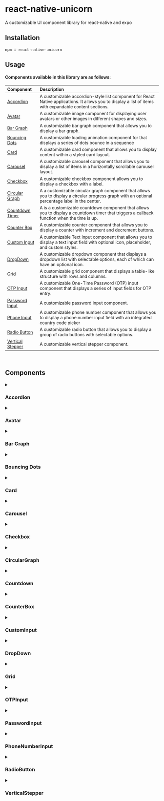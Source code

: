 # react-native-unicorn

A customizable UI component library for react-native and expo

## Installation

```
npm i react-native-unicorn
```

## Usage

#### Components available in this library are as follows:

| Component | Description                |
| :------------- | :------------------------- |
| [Accordion]("https://github.com/121Unicorns/react-native-unicorn/edit/main/README.md#accordion")| A customizable accordion-style list component for React Native applications. It allows you to display a list of items with expandable content sections. |
|[Avatar]("https://github.com/121Unicorns/react-native-unicorn/edit/main/README.md#avatar")| A customizable image component for displaying user avatars or other images in different shapes and sizes. |
|[Bar Graph]("https://github.com/121Unicorns/react-native-unicorn/edit/main/README.md#bar-graph")| A customizable bar graph component that allows you to display a bar graph. |
|[Bouncing Dots]("https://github.com/121Unicorns/react-native-unicorn/edit/main/README.md#bouncing-dots")| A customizable loading animation component for that displays a series of dots bounce in a sequence |
|[Card]("https://github.com/121Unicorns/react-native-unicorn/edit/main/README.md#card")| A customizable card component that allows you to display content within a styled card layout.|
|[Carousel]("https://github.com/121Unicorns/react-native-unicorn/edit/main/README.md#carousel")| A customizable carousel component that allows you to display a list of items in a horizontally scrollable carousel layout.|
|[Checkbox]("https://github.com/121Unicorns/react-native-unicorn/edit/main/README.md#checkbox")| A customizable checkbox component allows you to display a checkbox with a label.|
|[Circular Graph]("https://github.com/121Unicorns/react-native-unicorn/edit/main/README.md#circular-graph")| A a customizable circular graph component that allows you to display a circular progress graph with an optional percentage label in the center. |
|[Countdown Timer]("https://github.com/121Unicorns/react-native-unicorn/edit/main/README.md#countdown-timer")| A is a customizable countdown component that  allows you to display a countdown timer that triggers a callback function when the time is up. |
|[Counter Box]("https://github.com/121Unicorns/react-native-unicorn/edit/main/README.md#counter-box")| A customizable counter component that allows you to display a counter with increment and decrement buttons.|
|[Custom Input]("https://github.com/121Unicorns/react-native-unicorn/edit/main/README.md#custom-input")| A customizable Text Input component that allows you to display a text input field with optional icon, placeholder, and custom styles.|
|[DropDown]("https://github.com/121Unicorns/react-native-unicorn/edit/main/README.md#dropdown")| A customizable dropdown component that displays a dropdown list with selectable options, each of which can have an optional icon. |
|[Grid]("https://github.com/121Unicorns/react-native-unicorn/edit/main/README.md#grid")| A customizable grid component that displays a table-like structure with rows and columns.|
|[OTP Input]("https://github.com/121Unicorns/react-native-unicorn/edit/main/README.md#otp-input")| A customizable One-Time Password (OTP) input component that displays a series of input fields for OTP entry.|
|[Password Input]("https://github.com/121Unicorns/react-native-unicorn/edit/main/README.md#password-input")| A customizable password input component.|
|[Phone Input]("https://github.com/121Unicorns/react-native-unicorn/edit/main/README.md#phone-input")| A customizable phone number component that allows you to display a phone number input field with an integrated country code picker|
|[Radio Button]("https://github.com/121Unicorns/react-native-unicorn/edit/main/README.md#radio-button")| A customizable radio button that allows you to display a group of radio buttons with selectable options.|
|[Vertical Stepper]("https://github.com/121Unicorns/react-native-unicorn/edit/main/README.md#vertical-stepper")| A customizable vertical stepper component.|

<br>

## Components

<details>
<summary>
  <h3>Accordion</h3>
</summary>
<br>

The ```Accordion``` component is a versatile, customizable accordion-style list component for React Native applications. It allows you to display a list of items with expandable content sections.

The component accepts the following props:

| Props | Description                |
| :-------- | :------------------------- |
|data | An array of objects, where each object represents an accordion item. Each object should have the following properties:</br><ul><li>title: The title of the accordion item. <li>component: The content to be displayed when the accordion item is expanded.</li> <li>expanded: A boolean indicating whether the accordion item is initially expanded or not.</li></ul>|
|viewStyle| A string representing additional Tailwind CSS classes to be applied to the accordion item container.|
|textStyle| A TextStyle object for customizing the style of the accordion item title. It uses default css|
|dividerColor| A string representing the color of the divider line that appears when an accordion item is expanded.|
|pageSize| A number representing the number of accordion items to be displayed per page. If this prop is provided, pagination buttons will be displayed.|

#### Example

```javascript
import Accordion from 'react-native-unicorn/accordion'

  <Accordion
    data={[
      {
        title: 'First Item',
        component: <Text>First Item Content</Text>,
        expanded: false,
      },
      {
        title: 'Second Item',
        component: <Text>Second Item Content</Text>,
        expanded: false,
      },
    ]}
    viewStyle="bg-white"
    textStyle={{ color: 'blue' }}
    dividerColor="red"
    pageSize={5}
    pageButtonStyle="bg-blue-500"
  />
```
<br>
<div style={flex-direction: row}>
<img alt="accordion" src="https://github.com/121Unicorns/react-native-unicorn/blob/main/screenshots/accordion.gif" height="600" width="270"/>
<img alt="paged-accordion" src="https://github.com/121Unicorns/react-native-unicorn/blob/main/screenshots/accordion-2.gif" height="600" width="270"/>
</div>
</details>

<details>
  <summary>
<h3>Avatar</h3></summary>

The ```Avatar``` component is a customizable image component for React Native applications. It allows you to display user avatars or other images in different shapes and sizes.

The component accepts the following props:

| Props | Description                |
| :-------- | :------------------------- |
|source| The image source for the avatar. This can be a local asset or a URL to a remote image.|
|variant| The shape of the avatar. This can be one of the following::</br><ul><li>'circle': The avatar will be displayed as a circle.</li><li>'square': The avatar will be displayed as a square.</li><li>'drop': The avatar will be displayed as a droplet shape, with a rounded top and a flat bottom.</li></ul>|
|size| The size of the avatar in pixels. This will determine both the width and the height of the avatar.|
|style| Additional Tailwind CSS classes to be applied to the avatar.|

#### Example

```javascript
import Avatar from 'react-native-unicorn/avatar'

  <Avatar
    source={{ uri: 'https://example.com/avatar.jpg' }}
    variant="circle"
    size={100}
    style="bg-blue-500"
  />
```
<br>
<div style={flex-direction: row}>
<img alt="square-avatar" src="https://github.com/121Unicorns/react-native-unicorn/blob/main/screenshots/avatar.png" height="600" width="270"/>
</div>
</details>

<details>
<summary>
  <h3>Bar Graph</h3>
</summary>

The ```BarGraph``` component is a customizable bar graph component for React Native applications. It allows you to display a bar graph with different statuses based on the percentage provided.

The component accepts the following props:

| Props | Description                |
| :-------- | :------------------------- |
|percentage| A number representing the percentage to be displayed by the bar graph. This value should be between 0 and 100.|
|barColor| An optional string representing the color of the active bars in the graph. If not provided, the default color will be used.|
|inactiveColor| An optional string representing the color of the inactive bars in the graph. If not provided, the default color will be used.|

#### Example

```javascript
import BarGraph from 'react-native-unicorn/bar-graph'

  <BarGraph
    percentage={75}
    barColor="[#E4959E]"
    inactiveColor="neutral-100"
  />
```
<br>
<div>
<img alt="bar graph" src="https://github.com/121Unicorns/react-native-unicorn/blob/main/screenshots/bargraph.png" height="600" width="270"/>
</div>
</details>

<details>
<summary><h3>Bouncing Dots</h3></summary>

The ```BouncingDots``` component is a customizable loading animation component that displays a series of dots that bounce in a sequence, creating a smooth loading animation.

The component accepts the following props:

| Props | Description                |
| :-------- | :------------------------- |
|dots| The number of dots to display. Default is 3.|
|colors| An array of colors for the dots.|
|size| The size of the dots in pixels. Default is 10.|
|bounceHeight| The height of the bounce in pixels. Default is 10.|
|borderRadius| The border radius of the dots. If not provided, the dots will be circular.|
|components| An array of custom components to use instead of dots.|

#### Example

```javascript
import BouncingDots from 'react-native-unicorn/dots'

  <BouncingDots
    dots={5}
    colors={['red', 'green', 'blue', 'yellow', 'purple']}
    size={15}
    bounceHeight={15}
  />
```
<br>
<div>
<img alt="dots" src="https://github.com/121Unicorns/react-native-unicorn/blob/main/screenshots/dots.gif" height="600" width="270"/>
</div>
</details>

<details>
<summary><h3>Card</h3></summary>

The ```Card``` component is a customizable card component that allows you to display content within a styled card layout.

The component accepts the following props:

| Props | Description                |
| :-------- | :------------------------- |
|children|The content to be displayed within the card.|
|viewStyle|An optional string representing additional Tailwind CSS classes to be applied to the card.|
|props|Any additional props to be passed to the underlying TouchableOpacity component.|

#### Example

```javascript
import Card from 'react-native-unicorn/card'

  <Card viewStyle={'p-2 m-4 justify-center flex-1'}>
    <View style={{ height: 50, justifyContent: 'center' }}>
      <Text style={{ fontFamily: 'OutfitBold' }}>This is a card.</Text>
    </View>
  </Card>  
```
<br>
<div>
<img alt="card" src="https://github.com/121Unicorns/react-native-unicorn/blob/main/screenshots/card.png" height="600" width="270"/>
</div>
</details>

<details>
<summary><h3>Carousel</h3></summary>

The ```Carousel``` component is a customizable carousel component that allows you to display a list of items in a horizontally scrollable carousel layout.

The component accepts the following props:

| Props | Description                |
| :-------- | :------------------------- |
|data|An array of items to be displayed in the carousel.|
|renderComponent|The component to be rendered in ths carousel|
|autoplayInterval|An optional number representing the interval (in milliseconds) at which the carousel should automatically scroll to the next item. Default is 3000 (3 seconds).|

#### Example

```javascript
import Carousel from 'react-native-unicorn/dots'

  <Carousel
    data={[{ title: 'Item 1' }, { title: 'Item 2' }, { title: 'Item 3' }]}
    renderComponent={(item, index) => <Text>{item.title}</Text>}
    autoplayInterval={5000}
  />
```
<br>
<div>
<img alt="carousel" src="https://github.com/121Unicorns/react-native-unicorn/blob/main/screenshots/carousel.gif" height="600" width="270"/>
</div>
</details>

<details>
<summary><h3>Checkbox</h3></summary>

The `Checkbox` component is a customizable checkbox component that allows you to display a list of items in a horizontally scrollable checkbox layout.

The component accepts the following props:

| Props | Description                |
| :-------- | :------------------------- |
|label| The label to be displayed next to the checkbox.|
|onSelect| A function that is called when the checkbox is selected or deselected. The function receives a boolean argument indicating whether the checkbox is checked.|
|isChecked| An optional boolean indicating whether the checkbox is initially checked. Default is false.|
|color| An optional string representing the color of the checkbox when it is checked. If not provided, the default color is used.|
|width| An optional string representing the width of the checkbox. If not provided, the default width is '100%'.|
|textStyle| An optional TextStyle object for customizing the style of the label.|

#### Example

```javascript
import Checkbox from 'react-native-unicorn/checkbox';

<View
  style={{
    width: Dimensions.get('window').width,
    padding: 5,
    justifyContent: 'center',
    alignItems: 'center',
    alignSelf: 'center',
  }}
>
  <Checkbox
    label={'Default Checked'}
    onSelect={() => {}}
    color="blue-500"
    isChecked={true}
    textStyle={{ fontFamily: 'Outfit' }}
  />
  <Checkbox
    label={'Default Unchecked'}
    onSelect={() => {}}
    color="red-500"
    isChecked={false}
    textStyle={{ fontFamily: 'Outfit' }}
  />
</View>
```

<br>
<div>
<img alt="checkbox" src="https://github.com/121Unicorns/react-native-unicorn/blob/main/screenshots/checkbox.png" height="600" width="270"/>
</div>
</details>

<details>
<summary><h3>CircularGraph</h3></summary>

The `CircularGraph` component is a customizable circularGraph component that allows you to display a list of items in a horizontally scrollable circularGraph layout.

The component accepts the following props:

| Props | Description                |
| :-------- | :------------------------- |
|percentage| A number representing the percentage to be displayed by the circular graph. This value should be between 0 and 100.|
|radius| The radius of the circular graph in pixels.
|strokeWidth| The width of the stroke used to draw the circular graph in pixels.|
|strokeColor| An optional string representing the color of the progress stroke. If not provided, the default color is used.|
|displayText| An optional boolean indicating whether to display the percentage text in the center of the graph. Default is false.|

#### Example

```javascript
import CircularGraph from 'react-native-unicorn/circular-graph';

<View
  style={{
    width: Dimensions.get('window').width,
    padding: 5,
    justifyContent: 'center',
    alignItems: 'center',
    alignSelf: 'center',
  }}
>
  <CircularGraph
    percentage={25}
    radius={35}
    strokeWidth={12}
    strokeColor="#048BA8"
    displayText={true}
  />
  <CircularGraph
    strokeColor="#F18F01"
    percentage={35}
    radius={35}
    strokeWidth={12}
    displayText={true}
  />
  <CircularGraph
    percentage={75}
    radius={35}
    strokeWidth={12}
    displayText={true}
  />
</View>
```

<br>
<div>
<img alt="circular-graph" src="https://github.com/121Unicorns/react-native-unicorn/blob/main/screenshots/circular.png" height="600" width="270"/>
</div>
</details>

<details>
<summary><h3>Countdown</h3></summary>

The `Countdown` component is a customizable countdown component that allows you to display a countdown timer that triggers a callback function when the time is up.

The component accepts the following props:

| Props | Description                |
| :-------- | :------------------------- |
|seconds|The initial number of seconds for the countdown.|
|onTimeUp|A function that is called when the countdown reaches zero.|
|textStyle|An optional TextStyle object for customizing the style of the countdown text.|

#### Example

```javascript
import Countdown from 'react-native-unicorn/countdown';

<View
  style={{
    width: Dimensions.get('window').width,
    padding: 5,
    justifyContent: 'center',
    alignItems: 'center',
    alignSelf: 'center',
  }}
>
  <Countdown
    seconds={120}
    onTimeUp={() => {
      Alert.alert("Time's up!");
    }}
    textStyle={{ fontFamily: 'OutfitBold' }}
  />
</View>
```

<br>
<div>
<img alt="countdown" src="https://github.com/121Unicorns/react-native-unicorn/blob/main/screenshots/countdown.gif" height="600" width="270"/>
</div>
</details>

<details>
<summary><h3>CounterBox</h3></summary>

The `CounterBox` component is a customizable CounterBox component that allows you to display a counter with increment and decrement buttons.

The component accepts the following props:

| Props | Description                |
| :-------- | :------------------------- |
|onTextChanged|A function that is called when the counter value changes. The function receives the new counter value as a string.|
|counterValue|An optional number representing the initial value of the counter. Default is 1.|
|title|An optional string representing the title to be displayed above the counter.|
|textStyle|An optional TextStyle object for customizing the style of the counter text.|
|viewStyle|An optional string representing additional Tailwind CSS classes to be applied to the counter.|

#### Example

```javascript
import CounterBox from 'react-native-unicorn/counterBox';

<View
  style={{
    width: Dimensions.get('window').width,
    padding: 5,
    justifyContent: 'center',
    alignItems: 'center',
    alignSelf: 'center',
  }}
>
  <CounterBox
    onTextChanged={(value) => console.log(`Counter value is ${value}`)}
    counterValue={10}
    title="Quantity"
    textStyle={{ fontSize: 20 }}
    viewStyle="bg-red-500"
    />
</View>
```

<br>
<div>
<img alt="counter-box" src="https://github.com/121Unicorns/react-native-unicorn/blob/main/screenshots/counterbox.png" height="600" width="270"/>
</div>
</details>

<details>
<summary><h3>CustomInput</h3></summary>

The `CustomInput` component is a customizable TextInput component that allows you to display a text input field with optional icon, placeholder, and custom styles.

The component accepts the following props:

| Props | Description                |
| :-------- | :------------------------- |
|onTextChange|A function that is called when the text in the input field changes. The function receives the new text as a string.|
|variant|A string representing the variant of the input field. This determines the height and multiline property of the input field. The accepted values are 'small', 'medium', and 'large'.|
|placeholder|A string representing the placeholder text to be displayed in the input field.|
|placeholderTextColor|An optional string representing the color of the placeholder text.|
|viewStyle|An optional string representing additional Tailwind CSS classes to be applied to the input field.|
|textStyle|An optional TextStyle object for customizing the style of the text in the input field.|
|icon|An optional React Node to be displayed next to the input field.|
|disabled|An optional boolean indicating whether the input field is disabled.|
|caps|An optional boolean indicating whether the text in the input field should be auto-capitalized.|
|length|An optional number representing the maximum length of the text in the input field.|
|inputMode|An optional string representing the input mode of the input field.|
|props|Any additional props to be passed to the underlying TextInput component.|

#### Example

```javascript
import Input from 'react-native-unicorn/custom-input';

<View
  style={{
    width: Dimensions.get('window').width,
    padding: 5,
    justifyContent: 'center',
    alignItems: 'center',
    alignSelf: 'center',
  }}
>
  <Input
    variant="medium"
    placeholder="Medium Input"
    onTextChange={(text: string) => {
      console.log(text);
    }}
  />
</View>
```

<br>
<div>
<img alt="custom-input" src="https://github.com/121Unicorns/react-native-unicorn/blob/main/screenshots/input.png" height="600" width="270"/>
</div>
</details>

<details>
<summary><h3>DropDown</h3></summary>

The `DropDown` component is a customizable dropdown component that displays a dropdown list with selectable options, each of which can have an optional icon.

The component accepts the following props:

| Props | Description                |
| :-------- | :------------------------- |
|options|An array of objects representing the options to be displayed in the dropdown. Each object should have an id, label, and value property, and an optional icon property.|
|onSelect|A function that is called when an option is selected. The function receives the value of the selected option.|
|title|A string representing the title to be displayed on the dropdown button.|
|viewStyle|An optional string representing additional Tailwind CSS classes to be applied to the dropdown button.|
|textStyle|An optional TextStyle object for customizing the style of the text in the dropdown button and options.|

#### Example

```javascript
import DropDown from 'react-native-unicorn/dropdown';

<View
  style={{
    width: Dimensions.get('window').width,
    padding: 5,
    justifyContent: 'center',
    alignItems: 'center',
    alignSelf: 'center',
  }}
>
  <DropDown
    options={[
        { id: '1', label: 'Option 1', value: '1', icon: <Icon name="home" /> },
        { id: '2', label: 'Option 2', value: '2' },
    ]}
    onSelect={(value) => console.log(`Selected value is ${value}`)}
    title="Select an option"
    />
</View>
```

<br>
<div>
<img alt="dropdown" src="https://github.com/121Unicorns/react-native-unicorn/blob/main/screenshots/dropdown.gif" height="600" width="270"/>
</div>
</details>

<details>
<summary><h3>Grid</h3></summary>

The `Grid` component is a customizable grid component that displays a table-like structure with rows and columns.

The component accepts the following props:

| Props | Description                |
| :-------- | :------------------------- |
|data|An array of objects representing the data to be displayed in the grid. Each object should have properties corresponding to the keys provided in the `keys` prop.|
|columns|An array of strings representing the column headers of the grid.|
|keys|An array of strings representing the keys of the data objects. The order of the keys determines the order of the columns in the grid.|
|textStyle|An optional TextStyle object for customizing the style of the text in the grid cells.|

#### Example

```javascript
import { Grid } from 'react-native-unicorn/grid';

<Grid
  data={[
    { id: '1', name: 'John Doe', age: 30 },
    { id: '2', name: 'Jane Doe', age: 25 },
  ]}
  columns={['ID', 'Name', 'Age']}
  keys={['id', 'name', 'age']}
/>
```

<br>
<div>
<img alt="grid" src="https://github.com/121Unicorns/react-native-unicorn/blob/main/screenshots/grid.png" height="600" width="270"/>
</div>
</details>

<details>
<summary><h3>OTPInput</h3></summary>

The `OTPInput` component is a customizable One-Time Password (OTP) input component that displays a series of input fields for OTP entry. Long pressing on the first cell allows users to paste the OTP in all the cells.

The component accepts the following props:

| Props | Description                |
| :-------- | :------------------------- |
|length|The number of digits in the OTP.|
|value|The initial value of the OTP.|
|onOtpChange|A function that is called when the OTP value changes. The function receives the new OTP value.|
|incorrect|A boolean indicating whether the entered OTP is incorrect. If true, the input fields are highlighted in red.|
|textStyle|An optional TextStyle object for customizing the style of the text in the input fields.|
|viewStyle|An optional string representing additional Tailwind CSS classes to be applied to the container view of the input fields.|

#### Example

```javascript
import { OTPInput } from './otp-input';

<OTPInput
  length={6}
  onOtpChange={(value) => console.log(`OTP value is ${value}`)}
  incorrect={false}
  textStyle={{ color: 'black', fontSize: 16 }}
/>
```

<br>
<div>
<img alt="otp-input" src="https://github.com/121Unicorns/react-native-unicorn/blob/main/screenshots/otp.gif" height="600" width="270"/>
</div>
</details>

<details>
<summary><h3>PasswordInput</h3></summary>

The `PasswordInput` component is a customizable password input component for React Native applications. It allows you to display a password input field with an integrated show/hide password toggle.

The component accepts the following props:

| Props | Description                |
| :-------- | :------------------------- |
|onChangePassword|A function that is called when the password value changes. The function receives the new password value.|
|placeholder|An optional string representing the placeholder text to be displayed in the input field.|
|placeholderTextColor|An optional string representing the color of the placeholder text.|
|textStyle|An optional TextStyle object for customizing the style of the text in the input field.|
|viewStyle|An optional string representing additional Tailwind CSS classes to be applied to the container view of the input field.|
|disabled|An optional boolean indicating whether the input field is disabled.|
|props|An optional object containing additional TextInputProps to be passed to the TextInput component.|

#### Example

```javascript
import { PasswordInput } from './password-input';

  <PasswordInput
    onChangePassword={(text: string) => console.log(text)}
    textStyle={{ fontFamily: 'Outfit' }}
  />
```

<br>
<div>
<img alt="password-input" src="https://github.com/121Unicorns/react-native-unicorn/blob/main/screenshots/password.gif" height="600" width="270"/>
</div>
</details>

<details>
<summary><h3>PhoneNumberInput</h3></summary>

The `PhoneNumberInput` component is a customizable phone number component that allows you to display a phone number input field with an integrated country code picker.

The component accepts the following props:

| Props | Description                |
| :-------- | :------------------------- |
|onPhoneNumberChange|A function that is called when the phone number value changes. The function receives the new phone number value.|
|placeholderTextColor|An optional string representing the color of the placeholder text.|
|placeholder|An optional string representing the placeholder text to be displayed in the input field.|
|textStyle|An optional TextStyle object for customizing the style of the text in the input field.|
|viewStyle|An optional string representing additional Tailwind CSS classes to be applied to the container view of the input field.|
|codeStyle|An optional string representing additional Tailwind CSS classes to be applied to the country code picker.|
|props|An optional object containing additional TextInputProps to be passed to the TextInput component.|
|disabled|An optional boolean indicating whether the input field is disabled.|
|codes|An optional array of strings representing the country codes to be displayed in the country code picker.|

#### Example

```javascript
import { PhoneNumberInput } from './phone-input';

  <PhoneNumberInput
    onPhoneNumberChange={(text: string) => console.log(text)}
    textStyle={{ fontFamily: 'Outfit' }}
  />

  <PhoneNumberInput
     onPhoneNumberChange={(text: string) => console.log(text)}
     textStyle={{ fontFamily: 'Outfit' }}
     viewStyle="my-4"
     codes={['KE', 'UG', 'TZ']}
  />
```

<br>
<div>
<img alt="phone-input" src="https://github.com/121Unicorns/react-native-unicorn/blob/main/screenshots/phone.gif" height="600" width="270"/>
</div>
</details>

<details>
<summary><h3>RadioButton</h3></summary>

The `RadioButton` component is a customizable radio button that allows you to display a group of radio buttons with selectable options.

The component accepts the following props:

| Props | Description                |
| :-------- | :------------------------- |
|data|An array of objects representing the options to be displayed as radio buttons. Each object should have an id and label property.|
|type|A string representing the type of the radio button.|
|onSelect|A function that is called when a radio button is selected. The function receives the value of the selected option.|
|orientation|A string representing the orientation of the radio buttons. It can be 'horizontal' or 'vertical'.|
|viewStyle|An optional string representing additional Tailwind CSS classes to be applied to the container view of the radio buttons.|
|textStyle|An optional TextStyle object for customizing the style of the text in the radio buttons.|
|width|An optional string representing the width of the radio buttons.|
|defaultSelected|An optional object representing the default selected option.|

#### Example

```javascript
import { RadioButton } from './radio-button';

  <RadioButton
    data={[
      { id: '1', label: 'Option 1' },
      { id: '2', label: 'Option 2' },
    ]}
    onSelect={(item: any) => {
                console.log(item.name);
              }}
    type={''}
    orientation={'row'}
    textStyle={{ fontFamily: 'Outfit' }}
  />
```

<br>
<div>
<img alt="radio-button" src="https://github.com/121Unicorns/react-native-unicorn/blob/main/screenshots/radiobutton.gif" height="600" width="270"/>
</div>
</details>

<details>
<summary><h3>VerticalStepper</h3></summary>

The `VerticalStepper` component is a customizable vertical stepper component for React Native applications. It allows you to display a series of steps in a vertical layout.

The component accepts the following props:

| Props | Description                |
| :-------- | :------------------------- |
|steps|An array of objects representing the steps to be displayed in the stepper. Each object should have a title and component property, and an optional pointStyle property.|
|viewStyle|An optional string representing additional Tailwind CSS classes to be applied to the container view of the stepper.|
|textStyle|An optional TextStyle object for customizing the style of the text in the stepper.|

#### Example

```javascript
import { VerticalStepper } from './vertical-stepper';

<VerticalStepper
  steps={[
    { title: 'Step 1', component: <Text>Step 1 Content</Text> },
    { title: 'Step 2', component: <Text>Step 2 Content</Text>, pointStyle: 'bg-red-500' },
  ]}
  viewStyle="bg-blue-500 my-5"
/>
```

In this example, the `VerticalStepper` component is used to display a vertical stepper with two steps: 'Step 1' and 'Step 2'. The content of each step is a Text component. The point of 'Step 2' has a red background. The container view of the stepper has a blue background. The text in the stepper is white and has a font size of 16.

<br>
<div>
<img alt="vertical-stepper" src="https://github.com/121Unicorns/react-native-unicorn/blob/main/screenshots/stepper.png" height="600" width="270"/>
</div>
</details>
